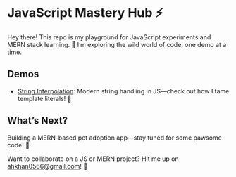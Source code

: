 # JavaScript Mastery Hub ⚡

Hey there! This repo is my playground for JavaScript experiments and MERN stack learning. 🌟 I’m exploring the wild world of code, one demo at a time.

## Demos
- [String Interpolation](basics/D-05-modernStrings.js): Modern string handling in JS—check out how I tame template literals! 🎉

## What’s Next?
Building a MERN-based pet adoption app—stay tuned for some pawsome code! 🐾

Want to collaborate on a JS or MERN project? Hit me up on ahkhan0566@gmail.com! 🚀
